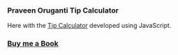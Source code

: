 ### Praveen Oruganti Tip Calculator

Here with the [Tip Calculator](https://praveenorugantitech.github.io/praveenorugantitech-vanilla-js/0_Projects/praveenorugantitech-tip-calculator) developed using JavaScript.

### [Buy me a Book](https://bit.ly/388sUbE)

